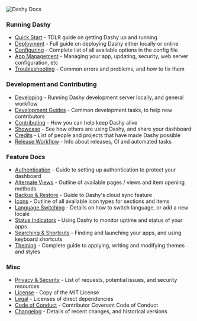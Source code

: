 ![Dashy Docs](https://i.ibb.co/4mdNf7M/heading-docs.png)

### Running Dashy
- [Quick Start](/docs/quick-start) - TDLR guide on getting Dashy up and running
- [Deployment](/docs/deployment) - Full guide on deploying Dashy either locally or online
- [Configuring](/docs/configuring) - Complete list of all available options in the config file
- [App Management](/docs/management) - Managing your app, updating, security, web server configuration, etc
- [Troubleshooting](/docs/troubleshooting) - Common errors and problems, and how to fix them

### Development and Contributing 
- [Developing](/docs/developing) - Running Dashy development server locally, and general workflow
- [Development Guides](/docs/development-guides) - Common development tasks, to help new contributors
- [Contributing](/docs/contributing) - How you can help keep Dashy alive
- [Showcase](/docs/showcase) - See how others are using Dashy, and share your dashboard
- [Credits](/docs/credits) - List of people and projects that have made Dashy possible
- [Release Workflow](/docs/release-workflow) - Info about releases, CI and automated tasks

### Feature Docs
- [Authentication](/docs/authentication) - Guide to setting up authentication to protect your dashboard
- [Alternate Views](/docs/alternate-views) - Outline of available pages / views and item opening methods
- [Backup & Restore](/docs/backup-restore) - Guide to Dashy's cloud sync feature
- [Icons](/docs/icons) - Outline of all available icon types for sections and items
- [Language Switching](/docs/multi-language-support) - Details on how to switch language, or add a new locale
- [Status Indicators](/docs/status-indicators) - Using Dashy to monitor uptime and status of your apps
- [Searching  & Shortcuts](/docs/searching) - Finding and launching your apps, and using keyboard shortcuts
- [Theming](/docs/theming) - Complete guide to applying, writing and modifying themes and styles

### Misc
- [Privacy & Security](/docs/privacy) - List of requests, potential issues, and security resources
- [License](/docs/license) - Copy of the MIT License
- [Legal](https://github.com/Lissy93/dashy/blob/master/.github/LEGAL.md) - Licenses of direct dependencies
- [Code of Conduct](https://github.com/Lissy93/dashy/blob/master/.github/CODE_OF_CONDUCT.md) - Contributor Covenant Code of Conduct
- [Changelog](https://github.com/Lissy93/dashy/blob/master/.github/CHANGELOG.md) - Details of recent changes, and historical versions
